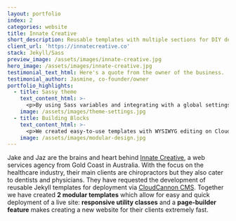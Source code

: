 ```yaml
---
layout: portfolio
index: 2
categories: website
title: Innate Creative
short_description: Reusable templates with multiple sections for DIY deployment optimized for CloudCannon CMS 
client_url: 'https://innatecreative.co'
stack: Jekyll/Sass
preview_image: /assets/images/innate-creative.jpg
hero_image: /assets/images/innate-creative.jpg
testimonial_text_html: Here's a quote from the owner of the business.
testimonial_author: Jasmine, co-founder/owner
portfolio_highlights:
  - title: Sassy theme
    text_content_html: >-
      <p>By using Sass variables and integrating with a global settings file, anyone is able to change the theme styles (fonts, colors, navigation, and more) through the <a href="https://cloudcannon.com">CloudCannon CMS</a> interface.</p>
    image: /assets/images/theme-settings.jpg  
  - title: Building Blocks
    text_content_html: >-
      <p>We created easy-to-use templates with WYSIWYG editing on CloudCannon CMS: forget calling the developer (me, in this case!) every time you want to update your business hours! With the new template, clients can even <strong>build new pages themselves</strong>.</p>
    image: /assets/images/modular-design.jpg  
---
```

Jake and Jaz are the brains and heart behind [Innate Creative](https://innatecreative.co), a web services agency from Gold Coast in Australia. With the focus on the healthcare industry, their main clients are chiropractors but they also cater to dentists and physicians. They have requested the development of reusable Jekyll templates for deployment via [CloudCannon CMS](https://cloudcannon.com). Together we have created **2 modular templates** which allow for easy and quick deployment of a live site: **responsive utility classes** and a **page-builder feature** makes creating a new website for their clients extremely fast.
